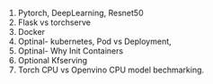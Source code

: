 1. Pytorch, DeepLearning, Resnet50
2. Flask vs torchserve
3. Docker
4. Optinal- kubernetes, Pod vs Deployment,
5. Optinal- Why Init Containers
6. Optional Kfserving
7. Torch CPU vs Openvino CPU model bechmarking.
